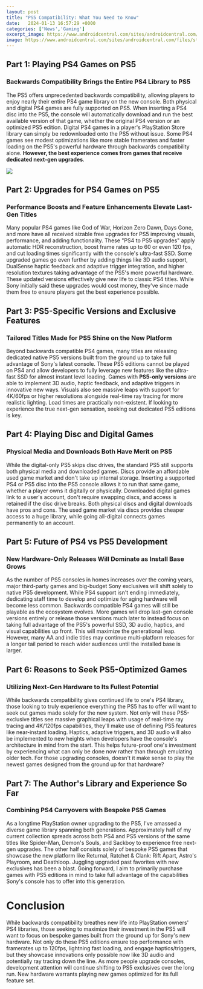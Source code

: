 ```yaml
---
layout: post
title: "PS5 Compatibility: What You Need to Know"
date:   2024-01-13 16:57:29 +0000
categories: ['News','Gaming']
excerpt_image: https://www.androidcentral.com/sites/androidcentral.com/files/styles/large/public/article_images/2020/06/ps5-vertical.jpg
image: https://www.androidcentral.com/sites/androidcentral.com/files/styles/large/public/article_images/2020/06/ps5-vertical.jpg
---
```


## Part 1: Playing PS4 Games on PS5
### **Backwards Compatibility Brings the Entire PS4 Library to PS5** 
The PS5 offers unprecedented backwards compatibility, allowing players to enjoy nearly their entire PS4 game library on the new console. Both physical and digital PS4 games are fully supported on PS5. When inserting a PS4 disc into the PS5, the console will automatically download and run the best available version of that game, whether the original PS4 version or an optimized PS5 edition. 
Digital PS4 games in a player's PlayStation Store library can simply be redownloaded onto the PS5 without issue. Some PS4 games see modest optimizations like more stable framerates and faster loading on the PS5's powerful hardware through backwards compatibility alone. **However, the best experience comes from games that receive dedicated next-gen upgrades**. 

![](https://www.androidcentral.com/sites/androidcentral.com/files/styles/large/public/article_images/2020/06/ps5-vertical.jpg)
## Part 2: Upgrades for PS4 Games on PS5
### **Performance Boosts and Feature Enhancements Elevate Last-Gen Titles**
Many popular PS4 games like God of War, Horizon Zero Dawn, Days Gone, and more have all received sizable free upgrades for PS5 improving visuals, performance, and adding functionality. These "PS4 to PS5 upgrades" apply automatic HDR reconstruction, boost frame rates up to 60 or even 120 fps, and cut loading times significantly with the console's ultra-fast SSD. 
Some upgraded games go even further by adding things like 3D audio support, DualSense haptic feedback and adaptive trigger integration, and higher resolution textures taking advantage of the PS5's more powerful hardware. These updated versions effectively give new life to classic PS4 titles. While Sony initially said these upgrades would cost money, they've since made them free to ensure players get the best experience possible.
## Part 3: PS5-Specific Versions and Exclusive Features  
### **Tailored Titles Made for PS5 Shine on the New Platform**
Beyond backwards compatible PS4 games, many titles are releasing dedicated native PS5 versions built from the ground up to take full advantage of Sony's latest console. These PS5 editions cannot be played on PS4 and allow developers to fully leverage new features like the ultra-fast SSD for almost instant level loading. 
Games with **PS5-only versions** are able to implement 3D audio, haptic feedback, and adaptive triggers in innovative new ways. Visuals also see massive leaps with support for 4K/60fps or higher resolutions alongside real-time ray tracing for more realistic lighting. Load times are practically non-existent. If looking to experience the true next-gen sensation, seeking out dedicated PS5 editions is key.
## Part 4: Playing Disc and Digital Games 
### **Physical Media and Downloads Both Have Merit on PS5**
While the digital-only PS5 skips disc drives, the standard PS5 still supports both physical media and downloaded games. Discs provide an affordable used game market and don't take up internal storage. Inserting a supported PS4 or PS5 disc into the PS5 console allows it to run that same game, whether a player owns it digitally or physically. 
Downloaded digital games link to a user's account, don't require swapping discs, and access is retained if the disc drive breaks. Both physical discs and digital downloads have pros and cons. The used game market via discs provides cheaper access to a huge library, while going all-digital connects games permanently to an account.
## Part 5: Future of PS4 vs PS5 Development
### **New Hardware-Only Releases Will Dominate as Install Base Grows** 
As the number of PS5 consoles in homes increases over the coming years, major third-party games and big-budget Sony exclusives will shift solely to native PS5 development. While PS4 support isn't ending immediately, dedicating staff time to develop and optimize for aging hardware will become less common. Backwards compatible PS4 games will still be playable as the ecosystem evolves.
More games will drop last-gen console versions entirely or release those versions much later to instead focus on taking full advantage of the PS5's powerful SSD, 3D audio, haptics, and visual capabilities up front. This will maximize the generational leap. However, many AA and indie titles may continue multi-platform releases for a longer tail period to reach wider audiences until the installed base is larger.
## Part 6: Reasons to Seek PS5-Optimized Games
### **Utilizing Next-Gen Hardware to Its Fullest Potential**
While backwards compatibility gives continued life to one's PS4 library, those looking to truly experience everything the PS5 has to offer will want to seek out games made solely for the new system. Not only will these PS5-exclusive titles see massive graphical leaps with usage of real-time ray tracing and 4K/120fps capabilities, they'll make use of defining PS5 features like near-instant loading. 
Haptics, adaptive triggers, and 3D audio will also be implemented to new heights when developers have the console's architecture in mind from the start. This helps future-proof one's investment by experiencing what can only be done now rather than through emulating older tech. For those upgrading consoles, doesn't it make sense to play the newest games designed from the ground up for that hardware? 
## Part 7: The Author's Library and Experience So Far
### **Combining PS4 Carryovers with Bespoke PS5 Games**
As a longtime PlayStation owner upgrading to the PS5, I've amassed a diverse game library spanning both generations. Approximately half of my current collection spreads across both PS4 and PS5 versions of the same titles like Spider-Man, Demon's Souls, and Sackboy to experience free next-gen upgrades. 
The other half consists solely of bespoke PS5 games that showcase the new platform like Returnal, Ratchet & Clank: Rift Apart, Astro's Playroom, and Deathloop. Juggling upgraded past favorites with new exclusives has been a blast. Going forward, I aim to primarily purchase games with PS5 editions in mind to take full advantage of the capabilities Sony's console has to offer into this generation.
# Conclusion
While backwards compatibility breathes new life into PlayStation owners' PS4 libraries, those seeking to maximize their investment in the PS5 will want to focus on bespoke games built from the ground up for Sony's new hardware. Not only do these PS5 editions ensure top performance with framerates up to 120fps, lightning fast loading, and engage haptics/triggers, but they showcase innovations only possible now like 3D audio and potentially ray tracing down the line. As more people upgrade consoles, development attention will continue shifting to PS5 exclusives over the long run. New hardware warrants playing new games optimized for its full feature set.